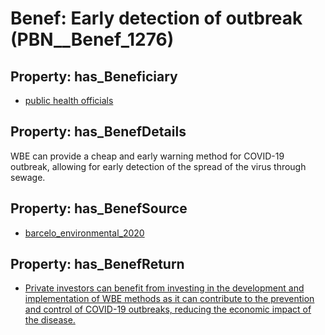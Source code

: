 # Benef: __Early detection of outbreak__ (PBN__Benef_1276)

## Property: has_Beneficiary

* [public health officials](../Stakeholder/PBN__Stakeholder_310)

## Property: has_BenefDetails

WBE can provide a cheap and early warning method for COVID-19 outbreak, allowing for early detection of the spread of the virus through sewage.

## Property: has_BenefSource

* [barcelo_environmental_2020](../Article/PBN__Article_270)

## Property: has_BenefReturn

* [Private investors can benefit from investing in the development and implementation of WBE methods as it can contribute to the prevention and control of COVID-19 outbreaks, reducing the economic impact of the disease.](../BenefReturn/PBN__BenefReturn_1438)

